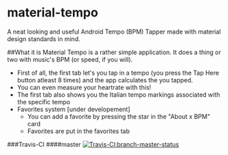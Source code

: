 # material-tempo
A neat looking and useful Android Tempo (BPM) Tapper made with material design standards in mind.

##What it is
Material Tempo is a rather simple application. It does a thing or two with music's BPM (or speed, if you will).
 - First of all, the first tab let's you tap in a tempo
 (you press the Tap Here button atleast 8 times)
 and the app calculates the you tapped.
  - You can even measure your heartrate with this!
  - The first tab also shows you the Italian tempo markings associated with the specific tempo
 - Favorites system [under developement]
   - You can add a favorite by pressing the star in the "About x BPM" card
   - Favorites are put in the favorites tab
   
###Travis-CI
####master [![Travis-CI:branch-master-status](https://travis-ci.org/ollpu/material-tempo.svg?branch=master)](https://travis-ci.org/ollpu/material-tempo)
